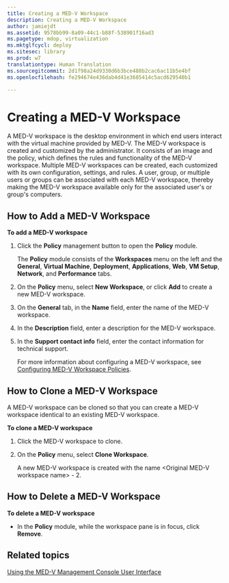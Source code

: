 ```yaml
---
title: Creating a MED-V Workspace
description: Creating a MED-V Workspace
author: jamiejdt
ms.assetid: 9578bb99-8a09-44c1-b88f-538901f16ad3
ms.pagetype: mdop, virtualization
ms.mktglfcycl: deploy
ms.sitesec: library
ms.prod: w7
translationtype: Human Translation
ms.sourcegitcommit: 2d1f98a24d9330d6b3bce488b2cac6ac11b5e4bf
ms.openlocfilehash: fe294674e436dab4d41e3685414c5acd629540b1

---
```



# Creating a MED-V Workspace


A MED-V workspace is the desktop environment in which end users interact with the virtual machine provided by MED-V. The MED-V workspace is created and customized by the administrator. It consists of an image and the policy, which defines the rules and functionality of the MED-V workspace. Multiple MED-V workspaces can be created, each customized with its own configuration, settings, and rules. A user, group, or multiple users or groups can be associated with each MED-V workspace, thereby making the MED-V workspace available only for the associated user's or group's computers.

## How to Add a MED-V Workspace


**To add a MED-V workspace**

1.  Click the **Policy** management button to open the **Policy** module.

    The **Policy** module consists of the **Workspaces** menu on the left and the **General**, **Virtual Machine**, **Deployment**, **Applications**, **Web**, **VM Setup**, **Network**, and **Performance** tabs.

2.  On the **Policy** menu, select **New Workspace**, or click **Add** to create a new MED-V workspace.

3.  On the **General** tab, in the **Name** field, enter the name of the MED-V workspace.

4.  In the **Description** field, enter a description for the MED-V workspace.

5.  In the **Support contact info** field, enter the contact information for technical support.

    For more information about configuring a MED-V workspace, see [Configuring MED-V Workspace Policies](configuring-med-v-workspace-policies.md).

## How to Clone a MED-V Workspace


A MED-V workspace can be cloned so that you can create a MED-V workspace identical to an existing MED-V workspace.

**To clone a MED-V workspace**

1.  Click the MED-V workspace to clone.

2.  On the **Policy** menu, select **Clone Workspace**.

    A new MED-V workspace is created with the name &lt;Original MED-V workspace name&gt; - 2.

## How to Delete a MED-V Workspace


**To delete a MED-V workspace**

-   In the **Policy** module, while the workspace pane is in focus, click **Remove**.

## Related topics


[Using the MED-V Management Console User Interface](using-the-med-v-management-console-user-interface.md)

 

 








<!--HONumber=Jun16_HO4-->


